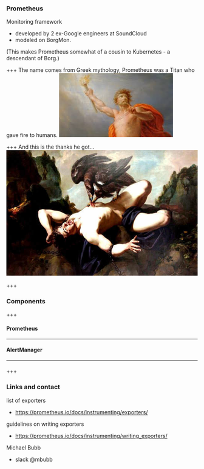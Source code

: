 ### Prometheus

Monitoring framework

- developed by 2 ex-Google engineers at SoundCloud
- modeled on BorgMon.

(This makes Prometheus somewhat of a cousin to Kubernetes - a descendant of Borg.)

+++
The name comes from Greek mythology, Prometheus was a Titan who gave fire to humans.
![Fire](promAssets/promFire.jpeg)

+++
And this is the thanks he got...
![Chains](promAssets/prometheusInChains.jpg)

+++
### Components

+++

#### Prometheus

---

#### AlertManager

---

####

+++

### Links and contact

list of exporters
- https://prometheus.io/docs/instrumenting/exporters/

guidelines on writing exporters
- https://prometheus.io/docs/instrumenting/writing_exporters/

Michael Bubb
- slack \@mbubb
